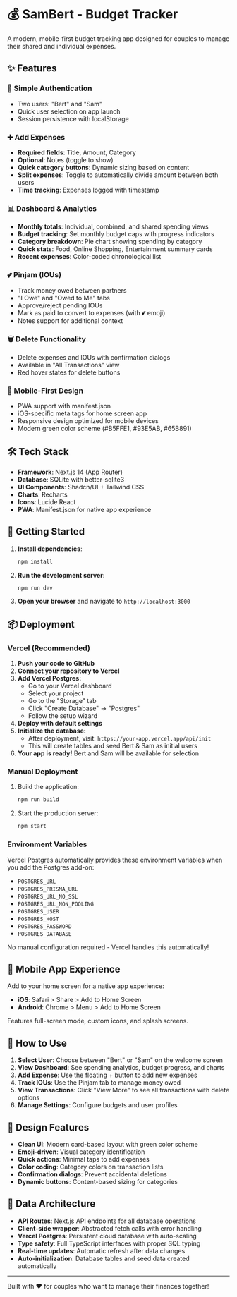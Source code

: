 # 💰 SamBert - Budget Tracker

A modern, mobile-first budget tracking app designed for couples to manage their shared and individual expenses.

## ✨ Features

### 🔐 Simple Authentication
- Two users: "Bert" and "Sam"
- Quick user selection on app launch
- Session persistence with localStorage

### ➕ Add Expenses
- **Required fields**: Title, Amount, Category
- **Optional**: Notes (toggle to show)
- **Quick category buttons**: Dynamic sizing based on content
- **Split expenses**: Toggle to automatically divide amount between both users
- **Time tracking**: Expenses logged with timestamp

### 📊 Dashboard & Analytics
- **Monthly totals**: Individual, combined, and shared spending views
- **Budget tracking**: Set monthly budget caps with progress indicators
- **Category breakdown**: Pie chart showing spending by category
- **Quick stats**: Food, Online Shopping, Entertainment summary cards
- **Recent expenses**: Color-coded chronological list

### 💕 Pinjam (IOUs)
- Track money owed between partners
- "I Owe" and "Owed to Me" tabs
- Approve/reject pending IOUs
- Mark as paid to convert to expenses (with 💕 emoji)
- Notes support for additional context

### 🗑️ Delete Functionality
- Delete expenses and IOUs with confirmation dialogs
- Available in "All Transactions" view
- Red hover states for delete buttons

### 📱 Mobile-First Design
- PWA support with manifest.json
- iOS-specific meta tags for home screen app
- Responsive design optimized for mobile devices
- Modern green color scheme (#B5FFE1, #93E5AB, #65B891)

## 🛠️ Tech Stack

- **Framework**: Next.js 14 (App Router)
- **Database**: SQLite with better-sqlite3
- **UI Components**: Shadcn/UI + Tailwind CSS
- **Charts**: Recharts
- **Icons**: Lucide React
- **PWA**: Manifest.json for native app experience

## 🚀 Getting Started

1. **Install dependencies**:
   ```bash
   npm install
   ```

2. **Run the development server**:
   ```bash
   npm run dev
   ```

3. **Open your browser** and navigate to `http://localhost:3000`

## 📦 Deployment

### Vercel (Recommended)

1. **Push your code to GitHub**
2. **Connect your repository to Vercel**
3. **Add Vercel Postgres:**
   - Go to your Vercel dashboard
   - Select your project
   - Go to the "Storage" tab
   - Click "Create Database" → "Postgres"
   - Follow the setup wizard
4. **Deploy with default settings**
5. **Initialize the database:**
   - After deployment, visit: `https://your-app.vercel.app/api/init`
   - This will create tables and seed Bert & Sam as initial users
6. **Your app is ready!** Bert and Sam will be available for selection

### Manual Deployment

1. Build the application:
   ```bash
   npm run build
   ```

2. Start the production server:
   ```bash
   npm start
   ```

### Environment Variables

Vercel Postgres automatically provides these environment variables when you add the Postgres add-on:
- `POSTGRES_URL`
- `POSTGRES_PRISMA_URL` 
- `POSTGRES_URL_NO_SSL`
- `POSTGRES_URL_NON_POOLING`
- `POSTGRES_USER`
- `POSTGRES_HOST`
- `POSTGRES_PASSWORD`
- `POSTGRES_DATABASE`

No manual configuration required - Vercel handles this automatically!

## 📱 Mobile App Experience

Add to your home screen for a native app experience:
- **iOS**: Safari > Share > Add to Home Screen
- **Android**: Chrome > Menu > Add to Home Screen

Features full-screen mode, custom icons, and splash screens.

## 📱 How to Use

1. **Select User**: Choose between "Bert" or "Sam" on the welcome screen
2. **View Dashboard**: See spending analytics, budget progress, and charts
3. **Add Expense**: Use the floating + button to add new expenses
4. **Track IOUs**: Use the Pinjam tab to manage money owed
5. **View Transactions**: Click "View More" to see all transactions with delete options
6. **Manage Settings**: Configure budgets and user profiles

## 🎨 Design Features

- **Clean UI**: Modern card-based layout with green color scheme
- **Emoji-driven**: Visual category identification
- **Quick actions**: Minimal taps to add expenses
- **Color coding**: Category colors on transaction lists
- **Confirmation dialogs**: Prevent accidental deletions
- **Dynamic buttons**: Content-based sizing for categories

## 🔄 Data Architecture

- **API Routes**: Next.js API endpoints for all database operations
- **Client-side wrapper**: Abstracted fetch calls with error handling
- **Vercel Postgres**: Persistent cloud database with auto-scaling
- **Type safety**: Full TypeScript interfaces with proper SQL typing
- **Real-time updates**: Automatic refresh after data changes
- **Auto-initialization**: Database tables and seed data created automatically

---

Built with ❤️ for couples who want to manage their finances together!